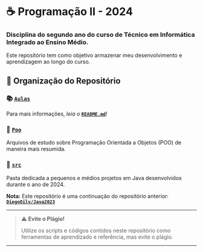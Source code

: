 # ☕ Programação II - 2024

### **Disciplina do segundo ano do curso de Técnico em Informática Integrado ao Ensino Médio.**

Este repositório tem como objetivo armazenar meu desenvolvimento e aprendizagem ao longo do curso.

## 📁 Organização do Repositório

### 📚 [`Aulas`](aulas/)

Para mais informações, *leia o* [**`README.md`**](aulas/README.md)!

### 🧩 [`Poo`](poo/)

Arquivos de estudo sobre Programação Orientada a Objetos (POO) de maneira mais resumida.

### 🚀 [`src`](src/)

Pasta dedicada a pequenos e médios projetos em Java desenvolvidos durante o ano de 2024.

**Nota:** Este repositório é uma continuação do repositório anterior: [**`DiegoOilv/Java2023`**](https://github.com/DiegoOilv/Java2023)

---

> ⚠️ **Evite o Plágio!**
>
> Utilize os scripts e códigos contidos neste repositório como ferramentas de aprendizado e referência, mas evite o plágio.

---